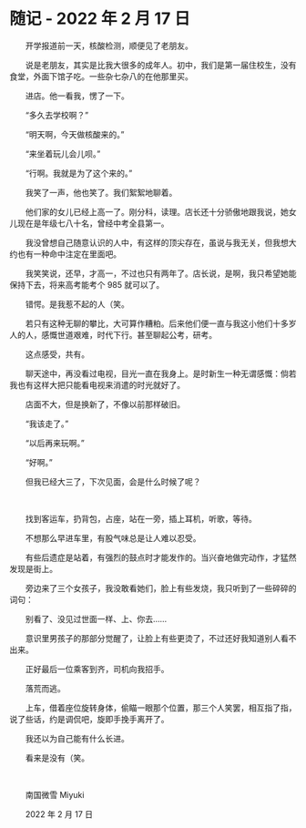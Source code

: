 # 随记 - 2022 年 2 月 17 日

　　开学报道前一天，核酸检测，顺便见了老朋友。

　　说是老朋友，其实是比我大很多的成年人。初中，我们是第一届住校生，没有食堂，外面下馆子吃。一些杂七杂八的在他那里买。

　　进店。他一看我，愣了一下。

　　“多久去学校啊？”

　　“明天啊，今天做核酸来的。”

　　“来坐着玩儿会儿呗。”

　　“行啊。我就是为了这个来的。”

　　我笑了一声，他也笑了。我们絮絮地聊着。

　　他们家的女儿已经上高一了。刚分科，读理。店长还十分骄傲地跟我说，她女儿现在是年级七八十名，曾经中考全县第一。

　　我没曾想自己随意认识的人中，有这样的顶尖存在，虽说与我无关，但我想大约也有一种命中注定在里面吧。

　　我笑笑说，还早，才高一，不过也只有两年了。店长说，是啊，我只希望她能保持下去，将来高考能考个 985 就可以了。

　　错愕。是我惹不起的人（笑。

　　若只有这种无聊的攀比，大可算作糟粕。后来他们便一直与我这小他们十多岁人的人，感慨世道艰难，时代下行。甚至聊起公考，研考。

　　这点感受，共有。

　　聊天途中，再没看过电视，目光一直在我身上。是时新生一种无谓感慨：倘若我也有这样大把只能看电视来消遣的时光就好了。

　　店面不大，但是换新了，不像以前那样破旧。

　　“我该走了。”

　　“以后再来玩啊。”

　　“好啊。”

　　但我已经大三了，下次见面，会是什么时候了呢？

<br />

　　找到客运车，扔背包，占座，站在一旁，插上耳机，听歌，等待。

　　不想那么早进车里，有股气味总是让人难以忍受。

　　有些后遗症是站着，有强烈的鼓点时才能发作的。当兴奋地做完动作，才猛然发现是街上。

　　旁边来了三个女孩子，我没敢看她们，脸上有些发烧，我只听到了一些碎碎的词句：

　　别看了、没见过世面一样、上、你去……

　　意识里男孩子的那部分觉醒了，让脸上有些更烫了，不过还好我知道别人看不出来。

　　正好最后一位乘客到齐，司机向我招手。

　　落荒而逃。

　　上车，借着座位旋转身体，偷瞄一眼那个位置，那三个人笑罢，相互指了指，说了些话，约是调侃吧，旋即手挽手离开了。

　　我还以为自己能有什么长进。

　　看来是没有（笑。

<br />

　　南国微雪 Miyuki

　　2022 年 2 月 17 日